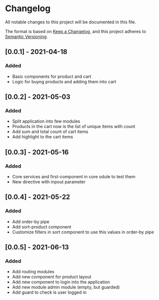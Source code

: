 # Changelog
All notable changes to this project will be documented in this file.

The format is based on [Keep a Changelog](https://keepachangelog.com/en/1.0.0/),
and this project adheres to [Semantic Versioning](https://semver.org/spec/v2.0.0.html).

## [0.0.1] - 2021-04-18
### Added
- Basic components for product and cart
- Logic for buyng products and adding them into cart

## [0.0.2] - 2021-05-03
### Added
- Split application into few modules
- Products in the cart now is the list of unique items with count
- Add sum and total count of cart items
- Add highlight to the cart items

## [0.0.3] - 2021-05-16
### Added
- Core services and first-component in core odule to test them
- New directive with inpout parameter 

## [0.0.4] - 2021-05-22
### Added
- Add order-by pipe
- Add sort-product component
- Customize filters in sort component to use this values in order-by pipe

## [0.0.5] - 2021-06-13
### Added
- Add routing modules
- Add new component for product layout
- Add new component to login into the application
- Add new module admin module (empty, but guarded)
- Add guard to check is user logged in
